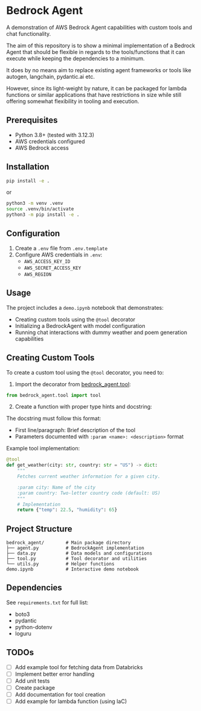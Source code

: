 # Bedrock Agent

A demonstration of AWS Bedrock Agent capabilities with custom tools and chat functionality.

The aim of this repository is to show a minimal implementation of a Bedrock Agent that should be flexible in regards to the tools/functions that it can execute while keeping the dependencies to a minimum.

It does by no means aim to replace existing agent frameworks or tools like autogen, langchain, pydantic.ai etc.

However, since its light-weight by nature, it can be packaged for lambda functions or similar applications that have restrictions in size while still offering somewhat flexibility in tooling and execution.

## Prerequisites

- Python 3.8+ (tested with 3.12.3)
- AWS credentials configured
- AWS Bedrock access

## Installation

```sh
pip install -e .
```

or

```sh
python3 -m venv .venv
source .venv/bin/activate
python3 -m pip install -e .
```

## Configuration

1. Create a `.env` file from `.env.template`
2. Configure AWS credentials in `.env`:
    - `AWS_ACCESS_KEY_ID`
    - `AWS_SECRET_ACCESS_KEY`
    - `AWS_REGION`

## Usage

The project includes a `demo.ipynb` notebook that demonstrates:

- Creating custom tools using the `@tool` decorator
- Initializing a BedrockAgent with model configuration
- Running chat interactions with dummy weather and poem generation capabilities

## Creating Custom Tools

To create a custom tool using the `@tool` decorator, you need to:

1. Import the decorator from [bedrock_agent.tool](bedrock_agent/tool.py):
```python
from bedrock_agent.tool import tool
```

2. Create a function with proper type hints and docstring:

The docstring must follow this format:
- First line/paragraph: Brief description of the tool
- Parameters documented with `:param <name>: <description>` format

Example tool implementation:
```python
@tool
def get_weather(city: str, country: str = "US") -> dict:
    """
    Fetches current weather information for a given city.

    :param city: Name of the city
    :param country: Two-letter country code (default: US)
    """
    # Implementation
    return {"temp": 22.5, "humidity": 65}
```

## Project Structure

```
bedrock_agent/        # Main package directory
├── agent.py          # BedrockAgent implementation
├── data.py           # Data models and configurations
├── tool.py           # Tool decorator and utilities
└── utils.py          # Helper functions
demo.ipynb            # Interactive demo notebook
```

## Dependencies

See `requirements.txt` for full list:
- boto3
- pydantic
- python-dotenv
- loguru

## TODOs

- [ ] Add example tool for fetching data from Databricks
- [ ] Implement better error handling
- [ ] Add unit tests
- [ ] Create package
- [ ] Add documentation for tool creation
- [ ] Add example for lambda function (using IaC)
